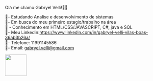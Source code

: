 
Olá me chamo Gabryel Velli!👋👋

📕- Estudando Analise e desenvolvimento de sistemas <br>
💼- Em busca do meu primeiro estagio/trabalho na área <br>
🧠 - Conhecimento em HTML/CSS/JAVASCRIPT, C#, java e SQL <br>
📶- Meu Linkedin:https://www.linkedin.com/in/gabryel-velli-vilas-boas-36ab3b26a/ <br>
📱- Telefone: 11991145586 <br>
📩- Email: gabryel.velli@gmail.com
<html>
  <a href="https://www.linkedin.com/in/gabryel-velli-vilas-boas-36ab3b26a/"><img src=https://static.vecteezy.com/system/resources/previews/023/986/970/non_2x/linkedin-logo-linkedin-logo-transparent-linkedin-icon-transparent-free-free-png.png width=70px></a>
</html>
<!--
**GabryelVelli/GabryelVelli** is a ✨ _special_ ✨ repository because its `README.md` (this file) appears on your GitHub profile.

Here are some ideas to get you started:

- 🔭 I’m currently working on ...
- 🌱 I’m currently learning ...
- 👯 I’m looking to collaborate on ...
- 🤔 I’m looking for help with ...
- 💬 Ask me about ...
- 📫 How to reach me: ...
- 😄 Pronouns: ...
- ⚡ Fun fact: ...
-->
